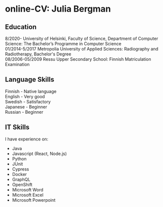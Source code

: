 # online-CV: Julia Bergman




## Education

<p>8/2020-  University of Helsinki, Faculty of Science, Department of Computer Science: The Bachelor’s Programme in Computer Science<br>
01/2014-5/2017 Metropolia University of Applied Sciences: Radiography and Radiotherapy, Bachelor's Degree<br>
08/2006-05/2009 Ressu Upper Secondary School: Finnish Matriculation Examination</p>

## Language Skills

<p>Finnish - Native language<br>
English - Very good<br>
Swedish - Satisfactory<br>
Japanese - Beginner<br>
Russian - Beginner</p>

## IT Skills

I have experience on: 
- Java
- Javascript (React, Node.js)
- Python
- JUnit
- Cypress
- Docker
- GraphQL
- OpenShift
- Microsoft Word
- Microsoft Excel
- Microsoft Powerpoint
